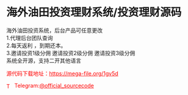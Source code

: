 # 海外油田投资理财系统/投资理财源码

海外油田投资系统，后台产品可任意更改<br>1.代理后台团队查询<br>2.每天返利 ，到期还本。<br>3.邀请投资1级分佣 邀请投资2级分佣 邀请投资3级分佣<br>系统全开源，支持二开其他语言<br>


<p style="color: red;">源代码下载地址：<a href="https://mega-file.org/1gv5d" style="color: red;">https://mega-file.org/1gv5d</a></p><p style="color: red;"><img src="https://cdn-icons-png.flaticon.com/512/2111/2111646.png" alt="Telegram Icon" style="width: 16px; vertical-align: middle; margin-right: 5px;">Telegram:<a href="https://t.me/official_sourcecode" style="color: red;">@official_sourcecode</a></p>